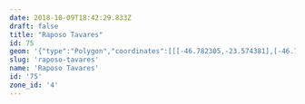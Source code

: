 ```yaml
---
date: 2018-10-09T18:42:29.833Z
draft: false
title: "Raposo Tavares"
id: 75
geom: '{"type":"Polygon","coordinates":[[[-46.782305,-23.574381],[-46.785223,-23.574081],[-46.785698,-23.574156],[-46.785981,-23.574383],[-46.786931,-23.575538],[-46.789722,-23.577395],[-46.790791,-23.577768],[-46.791367,-23.578045],[-46.793029,-23.579802],[-46.793986,-23.581],[-46.794399,-23.582924],[-46.794613,-23.582755],[-46.795257,-23.582445],[-46.795851,-23.582457],[-46.797041,-23.582553],[-46.798907,-23.582946],[-46.800966,-23.583248],[-46.801332,-23.583291],[-46.802148,-23.583212],[-46.803267,-23.583812],[-46.805047,-23.584025],[-46.806571,-23.584533],[-46.807044,-23.584754],[-46.807364,-23.585114],[-46.807569,-23.585811],[-46.807608,-23.58618],[-46.807518,-23.586342],[-46.807008,-23.586673],[-46.806734,-23.586929],[-46.806397,-23.587493],[-46.806386,-23.587821],[-46.806557,-23.588095],[-46.807902,-23.589029],[-46.807919,-23.589234],[-46.80774,-23.589607],[-46.807476,-23.589745],[-46.805867,-23.591508],[-46.806022,-23.591989],[-46.806209,-23.592169],[-46.806735,-23.592183],[-46.806959,-23.592329],[-46.807039,-23.592478],[-46.80712,-23.59312],[-46.807087,-23.59347],[-46.807302,-23.594381],[-46.80833,-23.596808],[-46.808788,-23.5981],[-46.809593,-23.599496],[-46.809724,-23.600113],[-46.807986,-23.604781],[-46.808098,-23.604892],[-46.808108,-23.605295],[-46.808752,-23.609128],[-46.808236,-23.60911],[-46.807477,-23.60887],[-46.806744,-23.609195],[-46.8063,-23.609253],[-46.80545,-23.609032],[-46.804694,-23.60894],[-46.803895,-23.608599],[-46.80346,-23.608324],[-46.803331,-23.608546],[-46.803215,-23.608584],[-46.802582,-23.608399],[-46.802522,-23.608457],[-46.802196,-23.608297],[-46.801858,-23.607913],[-46.801662,-23.607823],[-46.800885,-23.607915],[-46.799761,-23.607851],[-46.799694,-23.607759],[-46.799734,-23.607349],[-46.799534,-23.606555],[-46.799703,-23.606457],[-46.799606,-23.606373],[-46.799614,-23.606302],[-46.799218,-23.606144],[-46.799084,-23.605991],[-46.798757,-23.604918],[-46.798585,-23.604773],[-46.79833,-23.604709],[-46.796393,-23.60472],[-46.795336,-23.605449],[-46.79546,-23.605726],[-46.795385,-23.605935],[-46.79543,-23.606026],[-46.794944,-23.606527],[-46.794418,-23.606507],[-46.793965,-23.606261],[-46.793588,-23.60574],[-46.792992,-23.605338],[-46.793156,-23.605078],[-46.793147,-23.604953],[-46.791001,-23.605381],[-46.790509,-23.60539],[-46.790402,-23.605464],[-46.790408,-23.605411],[-46.790193,-23.605391],[-46.790142,-23.605732],[-46.789486,-23.606023],[-46.789414,-23.606278],[-46.787532,-23.604904],[-46.786833,-23.604884],[-46.7864,-23.604749],[-46.786279,-23.604976],[-46.784525,-23.604078],[-46.783825,-23.603649],[-46.783479,-23.603518],[-46.783333,-23.60331],[-46.782559,-23.603899],[-46.781874,-23.60398],[-46.78186,-23.604134],[-46.781291,-23.604413],[-46.781013,-23.604429],[-46.780017,-23.603929],[-46.779894,-23.603656],[-46.779521,-23.603213],[-46.778789,-23.602681],[-46.777179,-23.603394],[-46.77679,-23.602861],[-46.776122,-23.603092],[-46.776325,-23.60385],[-46.776276,-23.604136],[-46.776206,-23.604116],[-46.775089,-23.603747],[-46.77476,-23.603009],[-46.77508,-23.602922],[-46.773936,-23.60223],[-46.773995,-23.601088],[-46.77405,-23.600994],[-46.773487,-23.600681],[-46.773645,-23.600455],[-46.771074,-23.600398],[-46.771037,-23.60048],[-46.770446,-23.600009],[-46.769957,-23.600356],[-46.769481,-23.599962],[-46.769027,-23.600264],[-46.768153,-23.600172],[-46.767715,-23.600476],[-46.767263,-23.600088],[-46.767075,-23.599819],[-46.767003,-23.59949],[-46.766697,-23.599488],[-46.766017,-23.599169],[-46.765296,-23.598433],[-46.763871,-23.59759],[-46.763763,-23.597468],[-46.762094,-23.596759],[-46.761912,-23.596469],[-46.761606,-23.596181],[-46.761465,-23.59561],[-46.76122,-23.59568],[-46.761105,-23.595334],[-46.761351,-23.595263],[-46.761265,-23.594932],[-46.760651,-23.59493],[-46.760542,-23.595012],[-46.760164,-23.594118],[-46.759932,-23.593854],[-46.75864,-23.593051],[-46.757261,-23.592474],[-46.754065,-23.591326],[-46.753778,-23.591106],[-46.753829,-23.590979],[-46.754464,-23.59085],[-46.754384,-23.59065],[-46.754201,-23.590545],[-46.754357,-23.590206],[-46.755209,-23.590149],[-46.755471,-23.589862],[-46.75567,-23.589516],[-46.755933,-23.588458],[-46.756084,-23.588456],[-46.756123,-23.588348],[-46.756072,-23.58809],[-46.75556,-23.587165],[-46.755364,-23.586625],[-46.756856,-23.586638],[-46.756833,-23.586374],[-46.758424,-23.586239],[-46.760529,-23.585698],[-46.760735,-23.585723],[-46.761763,-23.585536],[-46.761798,-23.585451],[-46.762978,-23.585384],[-46.76612,-23.584946],[-46.767187,-23.584616],[-46.76989,-23.583115],[-46.77058,-23.582931],[-46.772489,-23.58278],[-46.775113,-23.582995],[-46.775059,-23.582925],[-46.775105,-23.58285],[-46.776018,-23.582286],[-46.77637,-23.581587],[-46.776838,-23.581241],[-46.777189,-23.58082],[-46.777798,-23.580356],[-46.778167,-23.579936],[-46.778396,-23.579454],[-46.778411,-23.57877],[-46.778756,-23.578322],[-46.779447,-23.577895],[-46.780052,-23.577263],[-46.78071,-23.577094],[-46.780705,-23.577046],[-46.781591,-23.576849],[-46.780882,-23.574455],[-46.782305,-23.574381]]]}'
slug: 'raposo-tavares'
name: 'Raposo Tavares'
id: '75'
zone_id: '4'
---
```

		